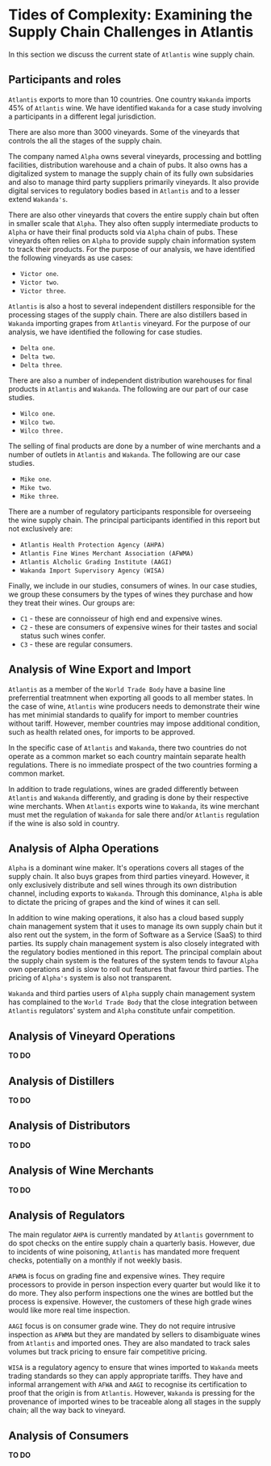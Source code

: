 # Tides of Complexity: Examining the Supply Chain Challenges in Atlantis

In this section we discuss the current state of `Atlantis` wine supply chain.

## Participants and roles

`Atlantis` exports to more than 10 countries. One country `Wakanda` imports 45% of `Atlantis` wine. We have identified `Wakanda` for a case study involving a participants in a different legal jurisdiction. 

There are also more than 3000 vineyards. Some of the vineyards that controls the all the stages of the supply chain. 

The company named `Alpha` owns several vineyards, processing and bottling facilities, distribution warehouse and a chain of pubs. It also owns has a digitalized system to manage the supply chain of its fully own subsidaries and also to manage third party suppliers primarily vineyards. It also provide digital services to regulatory bodies based in `Atlantis` and to a lesser extend `Wakanda's`.

There are also other vineyards that covers the entire supply chain but often in smaller scale that `Alpha`. They also often supply intermediate products to `Alpha` or have their final products sold via `Alpha` chain of pubs. These vineyards often relies on `Alpha` to provide supply chain information system to track their products. For the purpose of our analysis, we have identified the following vineyards as use cases:

* `Victor one`.
* `Victor two`.
* `Victor three`.

`Atlantis` is also a host to several independent distillers responsible for the processing stages of the supply chain. There are also distillers based in `Wakanda` importing grapes from `Atlantis` vineyard. For the purpose of our analysis, we have identified the following for case studies.

* `Delta one`.
* `Delta two`.
* `Delta three`.

There are also a number of independent distribution warehouses for final products in `Atlantis` and `Wakanda`. The following are our part of our case studies.

* `Wilco one`.
* `Wilco two`.
* `Wilco three.`

The selling of final products are done by a number of wine merchants and a number of outlets in `Atlantis` and `Wakanda`. The following are our case studies.

* `Mike one`.
* `Mike two`.
* `Mike three`.

There are a number of regulatory participants responsible for overseeing the wine supply chain. The principal participants identified in this report but not exclusively are:

* `Atlantis Health Protection Agency (AHPA)`
* `Atlantis Fine Wines Merchant Association (AFWMA)`
* `Atlantis Alcholic Grading Institute (AAGI)`
* `Wakanda Import Supervisory Agency (WISA)`

Finally, we include in our studies, consumers of wines. In our case studies, we group these consumers by the types of wines they purchase and how they treat their wines. Our groups are:

* `C1` - these are connoisseur of high end and expensive wines.
* `C2` - these are consumers of expensive wines for their tastes and social status such wines confer.
* `C3` - these are regular consumers.

## Analysis of Wine Export and Import

`Atlantis` as a member of the `World Trade Body` have a basine line preferrential treatmnent when exporting all goods to all member states. In the case of wine, `Atlantis` wine producers needs to demonstrate their wine has met minimial standards to qualify for import to member countries without tariff. However, member countries may impose additional condition, such as health related ones, for imports to be approved.

In the specific case of `Atlantis` and `Wakanda`, there two countries do not operate as a common market so each country maintain separate health regulations. There is no immediate prospect of the two countries forming a common market. 

In addition to trade regulations, wines are graded differently between `Atlantis` and `Wakanda` differently, and grading is done by their respective wine merchants. When `Atlantis` exports wine to `Wakanda`, its wine merchant must met the regulation of `Wakanda` for sale there and/or `Atlantis` regulation if the wine is also sold in country.

## Analysis of Alpha Operations

`Alpha` is a dominant wine maker. It's operations covers all stages of the supply chain. It also buys grapes from third parties vineyard. However, it only exclusively distribute and sell wines through its own distribution channel, including exports to `Wakanda`. Through this dominance, `Alpha` is able to dictate the pricing of grapes and the kind of wines it can sell. 

In addition to wine making operations, it also has a cloud based supply chain management system that it uses to manage its own supply chain but it also rent out the system, in the form of Software as a Service (SaaS) to third parties. Its supply chain management system is also closely integrated with the regulatory bodies mentioned in this report. The principal complain about the supply chain system is the features of the system tends to favour `Alpha` own operations and is slow to roll out features that favour third parties. The pricing of `Alpha's` system is also not transparent.

`Wakanda` and third parties users of `Alpha` supply chain management system has complained to the `World Trade Body` that the close integration between `Atlantis` regulators' system and `Alpha` constitute unfair competition.

## Analysis of Vineyard Operations

**TO DO**

## Analysis of Distillers

**TO DO**

## Analysis of Distributors

**TO DO**

## Analysis of Wine Merchants

**TO DO**

## Analysis of Regulators

The main regulator `AHPA` is currently mandated by `Atlantis` government to do spot checks on the entire supply chain a quarterly basis. However, due to incidents of wine poisoning, `Atlantis` has mandated more frequent checks, potentially on a monthly if not weekly basis.

`AFWMA` is focus on grading fine and expensive wines. They require processors to provide in person inspection every quarter but would like it to do more. They also perform inspections one the wines are bottled but the process is expensive. However, the customers of these high grade wines would like more real time inspection.

`AAGI` focus is on consumer grade wine. They do not require intrusive inspection as `AFWMA` but they are mandated by sellers to disambiguate wines from `Atlantis` and imported ones. They are also mandated to track sales volumes but track pricing to ensure fair competitive pricing. 

`WISA` is a regulatory agency to ensure that wines imported to `Wakanda` meets trading standards so they can apply appropriate tariffs. They have and informal arrangement with `AFWA` and `AAGI` to recognise its certification to proof that the origin is from `Atlantis`. However, `Wakanda` is pressing for the provenance of imported wines to be traceable along all stages in the supply chain; all the way back to vineyard.

## Analysis of Consumers

**TO DO**